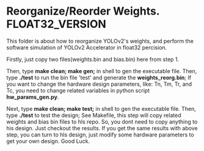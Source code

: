# Reorganize/Reorder Weights. FLOAT32_VERSION
This folder is about how to reorganize YOLOv2's weights, and perform the software simulation of YOLOv2 Accelerator in float32 percision. 

Firstly, just copy two files(weights.bin and bias.bin) here from step 1.

Then, type __make clean; make gen;__ in shell to gen the executable file. Then, type __./test__ to run the bin file 'test' and generate the __weights_reorg.bin__; 
If you want to change the hardware design parameters, like: Tn, Tm, Tr, and Tc, you need to change related variables in python script __hw_params_gen.py__.

Next, type __make clean; make test;__ in shell to gen the executable file. Then, type __./test__ to test the design;
See Makefile, this step will copy related weights and bias bin files to hls repo. So, you dont need to copy anything to his design. Just checkout the results.
If you get the same results with above step, you can turn to hls design, just modify some hardware parameters to get your own design. Good Luck.
		

